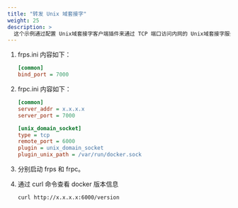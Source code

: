 ```yaml
---
title: "转发 Unix 域套接字"
weight: 25
description: >
  这个示例通过配置 Unix域套接字客户端插件来通过 TCP 端口访问内网的 Unix域套接字服务，例如 Docker Daemon。
---
```


1. frps.ini 内容如下：

    ```ini
    [common]
    bind_port = 7000
    ```

2. frpc.ini 内容如下：

    ```ini
    [common]
    server_addr = x.x.x.x
    server_port = 7000

    [unix_domain_socket]
    type = tcp
    remote_port = 6000
    plugin = unix_domain_socket
    plugin_unix_path = /var/run/docker.sock
    ```

3. 分别启动 frps 和 frpc。

4. 通过 curl 命令查看 docker 版本信息

    `curl http://x.x.x.x:6000/version`
